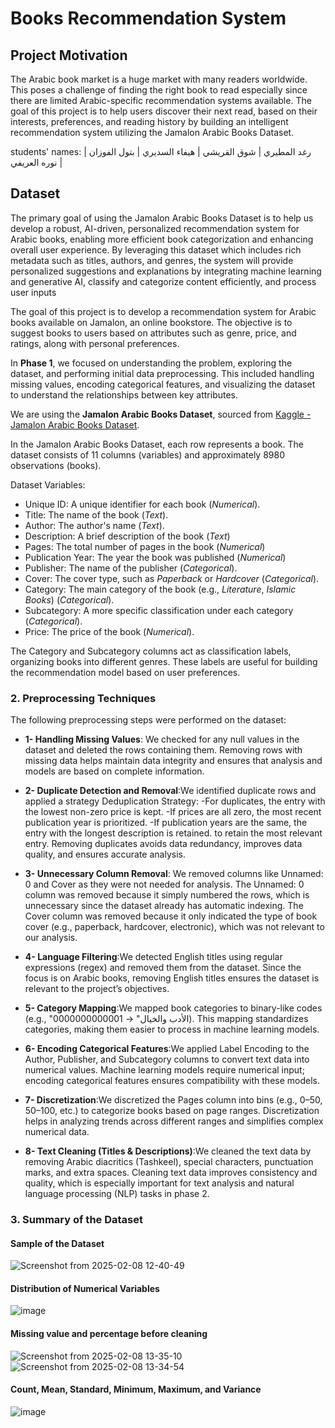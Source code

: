 # Books Recommendation System



## Project Motivation

The Arabic book market is a huge market with many readers worldwide. This poses a challenge of finding the right book to read especially since there are limited Arabic-specific recommendation systems available. The goal of this project is to help users discover their next read, based on their interests, preferences, and reading history by building an intelligent recommendation system utilizing the Jamalon Arabic Books Dataset.

students' names:
رغد المطيري |
شوق القريشي |
هيفاء السديري |
بتول الفوزان |
نوره العريفي |


## Dataset

The primary goal of using the Jamalon Arabic Books Dataset is to help us develop a robust, AI-driven, personalized recommendation system for Arabic books, enabling more efficient book categorization and enhancing overall user experience. By leveraging this dataset which includes rich metadata such as titles, authors, and genres, the system will provide personalized suggestions and explanations by integrating machine learning and generative AI, classify and categorize content efficiently, and process user inputs

The goal of this project is to develop a recommendation system for Arabic books available on Jamalon, an online bookstore. The objective is to suggest books to users based on attributes such as genre, price, and ratings, along with personal preferences. 

In **Phase 1**, we focused on understanding the problem, exploring the dataset, and performing initial data preprocessing. This included handling missing values, encoding categorical features, and visualizing the dataset to understand the relationships between key attributes.


We are using the **Jamalon Arabic Books Dataset**, sourced from [Kaggle - Jamalon Arabic Books Dataset](https://www.kaggle.com/datasets/dareenalharthi/jamalon-arabic-books-dataset?resource=download). 

In the Jamalon Arabic Books Dataset, each row represents a book. The dataset consists of 11 columns (variables) and approximately 8980 observations (books).  

Dataset Variables:
- Unique ID: A unique identifier for each book (*Numerical*).
- Title: The name of the book (*Text*).
- Author: The author's name (*Text*).
- Description: A brief description of the book (*Text*)
- Pages: The total number of pages in the book (*Numerical*)
- Publication Year: The year the book was published (*Numerical*)
- Publisher: The name of the publisher (*Categorical*).
- Cover: The cover type, such as *Paperback* or *Hardcover* (*Categorical*).
- Category: The main category of the book (e.g., *Literature*, *Islamic Books*) (*Categorical*).
- Subcategory: A more specific classification under each category (*Categorical*).
- Price: The price of the book (*Numerical*).

The Category and Subcategory columns act as classification labels, organizing books into different genres. These labels are useful for building the recommendation model based on user preferences.



### 2. Preprocessing Techniques 
The following preprocessing steps were performed on the dataset:
- **1- Handling Missing Values**: We checked for any null values in the dataset and deleted the rows containing them. Removing rows with missing data helps maintain data integrity and ensures that analysis and models are based on complete information.

- **2- Duplicate Detection and Removal**:We identified duplicate rows and applied a strategy 
Deduplication Strategy:
-For duplicates, the entry with the lowest non-zero price is kept.
-If prices are all zero, the most recent publication year is prioritized.
-If publication years are the same, the entry with the longest description is retained.
to retain the most relevant entry. Removing duplicates avoids data redundancy, improves data quality, and ensures accurate analysis.

- **3- Unnecessary Column Removal**: We removed columns like Unnamed: 0 and Cover as they were not needed for analysis. The Unnamed: 0 column was removed because it simply numbered the rows, which is unnecessary since the dataset already has automatic indexing. The Cover column was removed because it only indicated the type of book cover (e.g., paperback, hardcover, electronic), which was not relevant to our analysis.

- **4- Language Filtering**:We detected English titles using regular expressions (regex) and removed them from the dataset. Since the focus is on Arabic books, removing English titles ensures the dataset is relevant to the project’s objectives.

- **5- Category Mapping**:We mapped book categories to binary-like codes (e.g., "الأدب والخيال" → 0000000000001). This mapping standardizes categories, making them easier to process in machine learning models.

- **6- Encoding Categorical Features**:We applied Label Encoding to the Author, Publisher, and Subcategory columns to convert text data into numerical values. Machine learning models require numerical input; encoding categorical features ensures compatibility with these models.

- **7- Discretization**:We discretized the Pages column into bins (e.g., 0–50, 50–100, etc.) to categorize books based on page ranges. Discretization helps in analyzing trends across different ranges and simplifies complex numerical data.

- **8- Text Cleaning (Titles & Descriptions)**:We cleaned the text data by removing Arabic diacritics (Tashkeel), special characters, punctuation marks, and extra spaces. Cleaning text data improves consistency and quality, which is especially important for text analysis and natural language processing (NLP) tasks in phase 2.

### 3. Summary of the Dataset

#### Sample of the Dataset
![Screenshot from 2025-02-08 12-40-49](https://github.com/user-attachments/assets/5b235759-e3a4-4ead-9b04-b7b9567e686f)

#### Distribution of Numerical Variables
![image](https://github.com/user-attachments/assets/3e884f66-63e5-4a60-b241-4057ee067174)

#### Missing value and percentage before cleaning
![Screenshot from 2025-02-08 13-35-10](https://github.com/user-attachments/assets/7f7e0768-3356-438a-b9af-9c3e4fa6520a)
![Screenshot from 2025-02-08 13-34-54](https://github.com/user-attachments/assets/26fd3476-cf49-453b-a51a-9bd00c5e9bc1)

#### Count, Mean, Standard, Minimum, Maximum, and Variance
![image](https://github.com/user-attachments/assets/60da6fa0-b633-4c20-8f16-4e2811e432b8)



